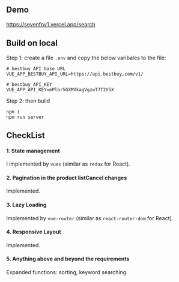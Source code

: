 ## Demo
https://sevenfnv1.vercel.app/search

## Build on local
Step 1: create a file `.env` and copy the below varibales to the file:
```
# bestbuy API base URL
VUE_APP_BESTBUY_API_URL=https://api.bestbuy.com/v1/

# bestbuy API_KEY
VUE_APP_API_KEY=mPlbr5GXMVkagVgzwT7T2V5X
```
Step 2: then build
```
npm i
npm run server
```

## CheckList

#### 1. State management
I implemented by `vuex` (similar as `redux` for React).
#### 2. Pagination in the product listCancel changes
Implemented.
#### 3. Lazy Loading
Implemented by `vue-router` (similar as `react-router-dom` for React).
#### 4. Responsive Layout
Implemented.
#### 5. Anything above and beyond the requirements
Expanded functions: sorting, keyword searching.


